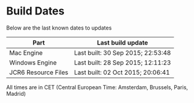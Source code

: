 # Build Dates

Below are the last known dates to updates

Part | Last build update
-----|-----
Mac Engine | Last built: 30 Sep 2015; 22:53:48
Windows Engine | Last built: 28 Sep 2015; 12:11:23
JCR6 Resource Files | Last built: 02 Oct 2015; 20:06:41
All times are in CET (Central European Time: Amsterdam, Brussels, Paris, Madrid)



